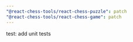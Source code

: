 ```yaml
---
"@react-chess-tools/react-chess-puzzle": patch
"@react-chess-tools/react-chess-game": patch
---
```


test: add unit tests
